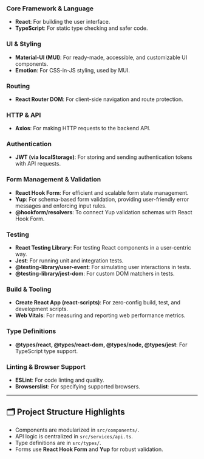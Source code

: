 ### Core Framework & Language
- **React**: For building the user interface.
- **TypeScript**: For static type checking and safer code.

### UI & Styling
- **Material-UI (MUI)**: For ready-made, accessible, and customizable UI components.
- **Emotion**: For CSS-in-JS styling, used by MUI.

### Routing
- **React Router DOM**: For client-side navigation and route protection.

### HTTP & API
- **Axios**: For making HTTP requests to the backend API.

### Authentication
- **JWT (via localStorage)**: For storing and sending authentication tokens with API requests.

### Form Management & Validation
- **React Hook Form**: For efficient and scalable form state management.
- **Yup**: For schema-based form validation, providing user-friendly error messages and enforcing input rules.
- **@hookform/resolvers**: To connect Yup validation schemas with React Hook Form.

### Testing
- **React Testing Library**: For testing React components in a user-centric way.
- **Jest**: For running unit and integration tests.
- **@testing-library/user-event**: For simulating user interactions in tests.
- **@testing-library/jest-dom**: For custom DOM matchers in tests.

### Build & Tooling
- **Create React App (react-scripts)**: For zero-config build, test, and development scripts.
- **Web Vitals**: For measuring and reporting web performance metrics.

### Type Definitions
- **@types/react, @types/react-dom, @types/node, @types/jest**: For TypeScript type support.

### Linting & Browser Support
- **ESLint**: For code linting and quality.
- **Browserslist**: For specifying supported browsers.

---

## 🗂 Project Structure Highlights

- Components are modularized in `src/components/`.
- API logic is centralized in `src/services/api.ts`.
- Type definitions are in `src/types/`.
- Forms use **React Hook Form** and **Yup** for robust validation.
